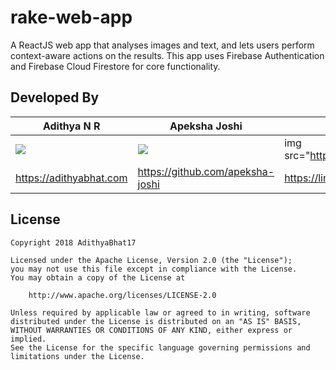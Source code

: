 # rake-web-app

A ReactJS web app that analyses images and text, and lets users perform context-aware actions on the results. This app uses Firebase Authentication and Firebase Cloud Firestore for core functionality.

## Developed By

| Adithya N R             | Apeksha Joshi                    | Ganavi J                        |
|-------------------------|----------------------------------|---------------------------------|
| <img src="https://github.com/AdithyaBhat17.png"/> | <img src="https://github.com/apeksha-joshi.png"/> | img src="https://github.com/ganavee.png"/> |
| https://adithyabhat.com | https://github.com/apeksha-joshi | https://linkedin.com/in/ganavee |

## License

    Copyright 2018 AdithyaBhat17

    Licensed under the Apache License, Version 2.0 (the "License");
    you may not use this file except in compliance with the License.
    You may obtain a copy of the License at

        http://www.apache.org/licenses/LICENSE-2.0

    Unless required by applicable law or agreed to in writing, software
    distributed under the License is distributed on an "AS IS" BASIS,
    WITHOUT WARRANTIES OR CONDITIONS OF ANY KIND, either express or implied.
    See the License for the specific language governing permissions and
    limitations under the License.
    
